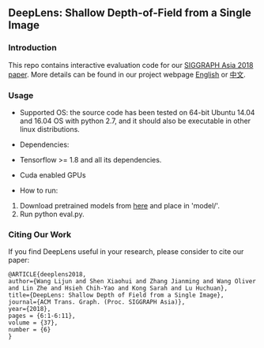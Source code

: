 ## DeepLens: Shallow Depth-of-Field from a Single Image

### Introduction
This repo contains interactive evaluation code for our [SIGGRAPH Asia 2018 paper](https://arxiv.org/abs/1810.08100). 
More details can be found in our project webpage [English](https://scott89.github.io/deeplens/DeepLens.html) or [中文](https://scott89.github.io/DeepLens_zh/DeepLens.html).

### Usage

* Supported OS: the source code has been tested on 64-bit Ubuntu 14.04 and 16.04 OS with python 2.7, and it should also be executable in other linux distributions.

* Dependencies: 
 * Tensorflow >= 1.8 and all its dependencies. 
 * Cuda enabled GPUs

* How to run: 
 1. Download pretrained models from [here](http://pan.dlut.edu.cn/share?id=tuvjqqshhgyu) and place in 'model/'.
 2. Run python eval.py.

### Citing Our Work

If you find DeepLens useful in your research, please consider to cite our paper:

    @ARTICLE{deeplens2018, 
    author={Wang Lijun and Shen Xiaohui and Zhang Jianming and Wang Oliver and Lin Zhe and Hsieh Chih-Yao and Kong Sarah and Lu Huchuan}, 
    title={DeepLens: Shallow Depth of Field from a Single Image}, 
    journal={ACM Trans. Graph. (Proc. SIGGRAPH Asia)}, 
    year={2018}, 
    pages = {6:1-6:11}, 
    volume = {37}, 
    number = {6} 
    }
